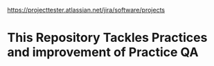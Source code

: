 https://projecttester.atlassian.net/jira/software/projects

<h1>This Repository Tackles Practices and improvement of Practice QA</h1>
